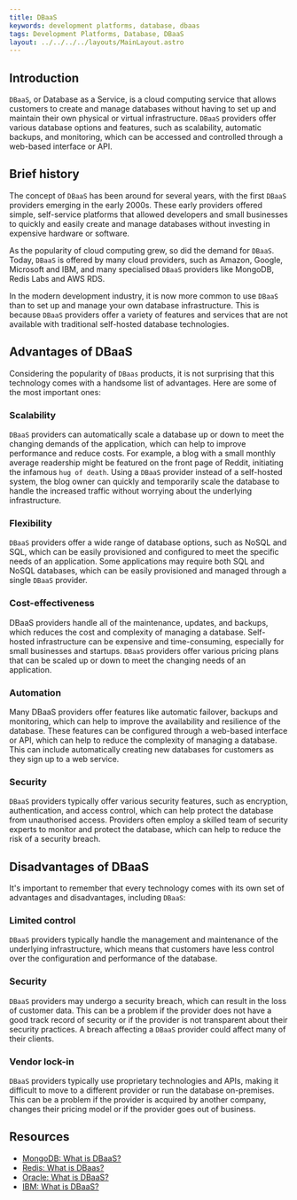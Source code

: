 ```yaml
---
title: DBaaS
keywords: development platforms, database, dbaas
tags: Development Platforms, Database, DBaaS
layout: ../../../../layouts/MainLayout.astro
---
```


## Introduction

`DBaaS`, or Database as a Service, is a cloud computing service that allows customers to create and manage databases without having to set up and maintain their own physical or virtual infrastructure. `DBaaS` providers offer various database options and features, such as scalability, automatic backups, and monitoring, which can be accessed and controlled through a web-based interface or API.

## Brief history

The concept of `DBaaS` has been around for several years, with the first `DBaaS` providers emerging in the early 2000s. These early providers offered simple, self-service platforms that allowed developers and small businesses to quickly and easily create and manage databases without investing in expensive hardware or software.

As the popularity of cloud computing grew, so did the demand for `DBaaS`. Today, `DBaaS` is offered by many cloud providers, such as Amazon, Google, Microsoft and IBM, and many specialised `DBaaS` providers like MongoDB, Redis Labs and AWS RDS.

In the modern development industry, it is now more common to use `DBaaS` than to set up and manage your own database infrastructure. This is because `DBaaS` providers offer a variety of features and services that are not available with traditional self-hosted database technologies.

## Advantages of DBaaS

Considering the popularity of `DBaas` products, it is not surprising that this technology comes with a handsome list of advantages. Here are some of the most important ones:

### Scalability

`DBaaS` providers can automatically scale a database up or down to meet the changing demands of the application, which can help to improve performance and reduce costs. For example, a blog with a small monthly average readership might be featured on the front page of Reddit, initiating the infamous `hug of death`. Using a `DBaaS` provider instead of a self-hosted system, the blog owner can quickly and temporarily scale the database to handle the increased traffic without worrying about the underlying infrastructure.

### Flexibility

`DBaaS` providers offer a wide range of database options, such as NoSQL and SQL, which can be easily provisioned and configured to meet the specific needs of an application. Some applications may require both SQL and NoSQL databases, which can be easily provisioned and managed through a single `DBaaS` provider.

### Cost-effectiveness

DBaaS providers handle all of the maintenance, updates, and backups, which reduces the cost and complexity of managing a database. Self-hosted infrastructure can be expensive and time-consuming, especially for small businesses and startups. `DBaaS` providers offer various pricing plans that can be scaled up or down to meet the changing needs of an application.

### Automation

Many DBaaS providers offer features like automatic failover, backups and monitoring, which can help to improve the availability and resilience of the database. These features can be configured through a web-based interface or API, which can help to reduce the complexity of managing a database. This can include automatically creating new databases for customers as they sign up to a web service.

### Security

`DBaaS` providers typically offer various security features, such as encryption, authentication, and access control, which can help protect the database from unauthorised access. Providers often employ a skilled team of security experts to monitor and protect the database, which can help to reduce the risk of a security breach.

## Disadvantages of DBaaS

It's important to remember that every technology comes with its own set of advantages and disadvantages, including `DBaaS`:

### Limited control

`DBaaS` providers typically handle the management and maintenance of the underlying infrastructure, which means that customers have less control over the configuration and performance of the database.

### Security

`DBaaS` providers may undergo a security breach, which can result in the loss of customer data. This can be a problem if the provider does not have a good track record of security or if the provider is not transparent about their security practices. A breach affecting a `DBaaS` provider could affect many of their clients.

### Vendor lock-in

`DBaaS` providers typically use proprietary technologies and APIs, making it difficult to move to a different provider or run the database on-premises. This can be a problem if the provider is acquired by another company, changes their pricing model or if the provider goes out of business.

## Resources

- [MongoDB: What is DBaaS?](https://www.mongodb.com/database-as-a-service)
- [Redis: What is DBaas?](https://redis.com/blog/what-is-dbaas/)
- [Oracle: What is DBaaS?](https://www.oracle.com/database/what-is-a-cloud-database/dbaas/)
- [IBM: What is DBaaS?](https://www.ibm.com/topics/dbaas)

